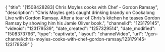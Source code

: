 {
    "title": "[1508428283] Chris Moyles cooks with Chef - Gordon Ramsay",
    "description": "Chris Moyles gets caught drinking brandy on Cookalong Live with Gordon Ramsay. After a tour of Chris's kitchen he teases Gordon Ramsay by showing him his Jamie Oliver book.",
    "channelid": "123179145",
    "videoid": "123179539",
    "date_created": "1257329514",
    "date_modified": "1508373766",
    "type": "captivate",
    "layout": "channelVideo",
    "url": "\/gcn-channel\/chris-moyles-cooks-with-chef-gordon-ramsay\/123179145-123179539"
}